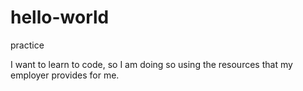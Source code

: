 # hello-world
practice


I want to learn to code, so I am doing so using the resources that my employer provides for me.
